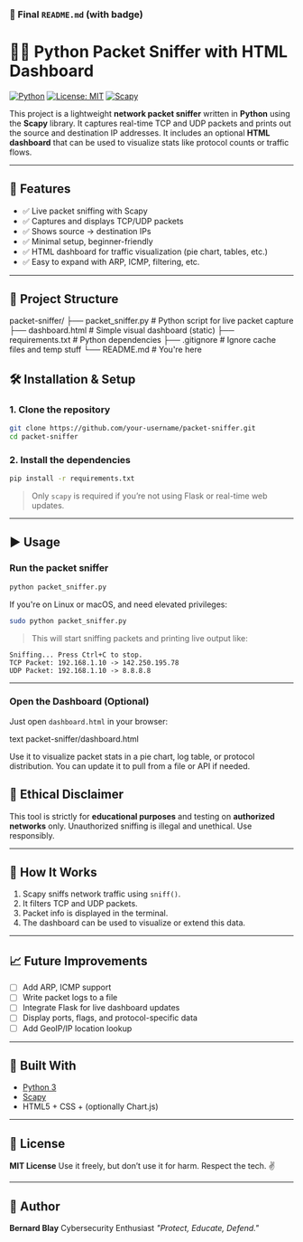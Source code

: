 ### 📄 Final `README.md` (with badge)

# 🕵️‍♂️ Python Packet Sniffer with HTML Dashboard

[![Python](https://img.shields.io/badge/Python-3.8%2B-blue?logo=python)](https://www.python.org/)
[![License: MIT](https://img.shields.io/badge/License-MIT-yellow.svg)](https://opensource.org/licenses/MIT)
[![Scapy](https://img.shields.io/badge/Scapy-Network_Tools-orange)](https://scapy.net/)

This project is a lightweight **network packet sniffer** written in **Python** using the **Scapy** library. It captures real-time TCP and UDP packets and prints out the source and destination IP addresses. It includes an optional **HTML dashboard** that can be used to visualize stats like protocol counts or traffic flows.

---

## 🚀 Features

- ✅ Live packet sniffing with Scapy  
- ✅ Captures and displays TCP/UDP packets  
- ✅ Shows source → destination IPs  
- ✅ Minimal setup, beginner-friendly  
- ✅ HTML dashboard for traffic visualization (pie chart, tables, etc.)  
- ✅ Easy to expand with ARP, ICMP, filtering, etc.

---

## 📂 Project Structure

packet-sniffer/
├── packet\_sniffer.py         # Python script for live packet capture
├── dashboard.html            # Simple visual dashboard (static)
├── requirements.txt          # Python dependencies
├── .gitignore                # Ignore cache files and temp stuff
└── README.md                 # You're here





## 🛠️ Installation & Setup

### 1. Clone the repository

```bash
git clone https://github.com/your-username/packet-sniffer.git
cd packet-sniffer
````

### 2. Install the dependencies

```bash
pip install -r requirements.txt
```

> Only `scapy` is required if you’re not using Flask or real-time web updates.

---

## ▶️ Usage

### Run the packet sniffer

```bash
python packet_sniffer.py
```

If you're on Linux or macOS, and need elevated privileges:

```bash
sudo python packet_sniffer.py
```

> This will start sniffing packets and printing live output like:

```
Sniffing... Press Ctrl+C to stop.
TCP Packet: 192.168.1.10 -> 142.250.195.78
UDP Packet: 192.168.1.10 -> 8.8.8.8
```

---

### Open the Dashboard (Optional)

Just open `dashboard.html` in your browser:

text
packet-sniffer/dashboard.html


Use it to visualize packet stats in a pie chart, log table, or protocol distribution. You can update it to pull from a file or API if needed.



## 🔐 Ethical Disclaimer

This tool is strictly for **educational purposes** and testing on **authorized networks** only. Unauthorized sniffing is illegal and unethical. Use responsibly.

---

## 🧠 How It Works

1. Scapy sniffs network traffic using `sniff()`.
2. It filters TCP and UDP packets.
3. Packet info is displayed in the terminal.
4. The dashboard can be used to visualize or extend this data.

---

## 📈 Future Improvements

* [ ] Add ARP, ICMP support
* [ ] Write packet logs to a file
* [ ] Integrate Flask for live dashboard updates
* [ ] Display ports, flags, and protocol-specific data
* [ ] Add GeoIP/IP location lookup

---

## 🧱 Built With

* [Python 3](https://www.python.org/)
* [Scapy](https://scapy.net/)
* HTML5 + CSS + (optionally Chart.js)

---

## 📄 License

**MIT License**
Use it freely, but don’t use it for harm. Respect the tech. ✌️

---

## 💬 Author

**Bernard Blay**
Cybersecurity Enthusiast
*"Protect, Educate, Defend."*

```
